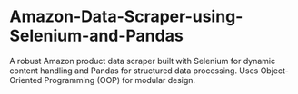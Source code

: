 # Amazon-Data-Scraper-using-Selenium-and-Pandas
A robust Amazon product data scraper built with Selenium for dynamic content handling and Pandas for structured data processing. Uses Object-Oriented Programming (OOP) for modular design.
